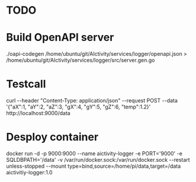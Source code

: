 # TODO

# Build OpenAPI server
 ./oapi-codegen /home/ubuntu/git/AIctivity/services/logger/openapi.json > /home/ubuntu/git/AIctivity/services/logger/src/server.gen.go

# Testcall
 curl --header "Content-Type: application/json" --request POST --data '{"aX":1, "aY":2, "aZ":3, "gX":4, "gY":5, "gZ":6, "temp":1.2}' http://localhost:9000/data


 # Desploy container
 docker run -d -p 9000:9000 --name aictivity-logger -e PORT='9000' -e SQLDBPATH='/data' -v /var/run/docker.sock:/var/run/docker.sock --restart unless-stopped --mount type=bind,source=/home/pi/data,target=/data aictivitiy-logger:1.0
